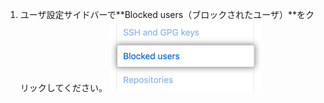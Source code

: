 1. ユーザ設定サイドバーで**Blocked users（ブロックされたユーザ）**をクリックしてください。 ![ブロックされたユーザタブ](/assets/images/help/settings/settings-sidebar-blocked-users.png)
